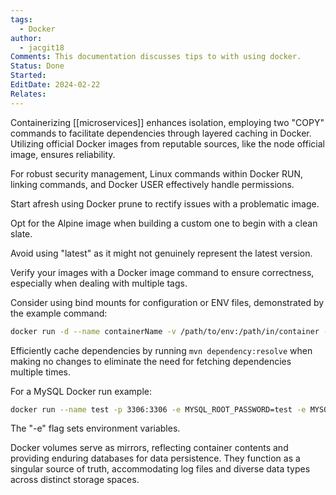 ```yaml
---
tags:
  - Docker
author:
  - jacgit18
Comments: This documentation discusses tips to with using docker.
Status: Done
Started: 
EditDate: 2024-02-22
Relates:
---
```

Containerizing [[microservices]] enhances isolation, employing two "COPY" commands to facilitate dependencies through layered caching in Docker. Utilizing official Docker images from reputable sources, like the node official image, ensures reliability.

For robust security management, Linux commands within Docker RUN, linking commands, and Docker USER effectively handle permissions.

Start afresh using Docker prune to rectify issues with a problematic image.

Opt for the Alpine image when building a custom one to begin with a clean slate.

Avoid using "latest" as it might not genuinely represent the latest version.

Verify your images with a Docker image command to ensure correctness, especially when dealing with multiple tags.

Consider using bind mounts for configuration or ENV files, demonstrated by the example command:
```bash
docker run -d --name containerName -v /path/to/env:/path/in/container -e ENV_FILE=/path/in/container/envfile.env imageNameToBaseContainerOn
```

Efficiently cache dependencies by running `mvn dependency:resolve` when making no changes to eliminate the need for fetching dependencies multiple times.

For a MySQL Docker run example:
```bash
docker run --name test -p 3306:3306 -e MYSQL_ROOT_PASSWORD=test -e MYSQL_DATABASE=mydatabase -e MYSQL_USER=myuser -e MYSQL_PASSWORD=mypassword -d --env-file /path/to/env/file mysql
```
The "-e" flag sets environment variables.

Docker volumes serve as mirrors, reflecting container contents and providing enduring databases for data persistence. They function as a singular source of truth, accommodating log files and diverse data types across distinct storage spaces.